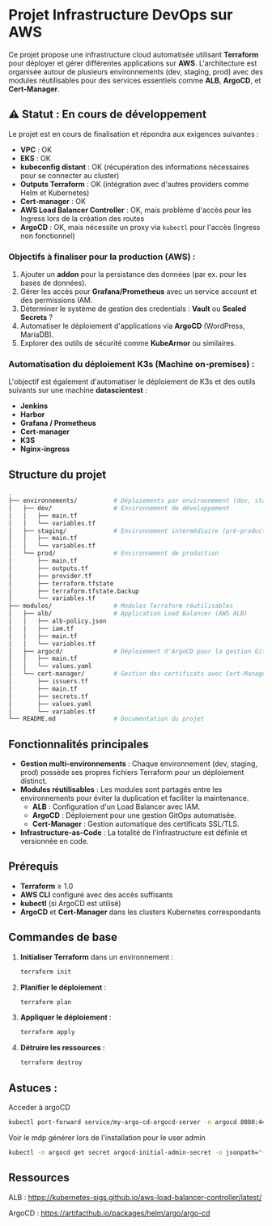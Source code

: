 
# Projet Infrastructure DevOps sur AWS

Ce projet propose une infrastructure cloud automatisée utilisant **Terraform** pour déployer et gérer différentes applications sur **AWS**. L'architecture est organisée autour de plusieurs environnements (dev, staging, prod) avec des modules réutilisables pour des services essentiels comme **ALB**, **ArgoCD**, et **Cert-Manager**. 

## ⚠️ Statut : En cours de développement

Le projet est en cours de finalisation et répondra aux exigences suivantes :  

- **VPC** : OK  
- **EKS** : OK  
- **kubeconfig distant** : OK (récupération des informations nécessaires pour se connecter au cluster)  
- **Outputs Terraform** : OK (intégration avec d'autres providers comme Helm et Kubernetes)  
- **Cert-manager** : OK  
- **AWS Load Balancer Controller** : OK, mais problème d'accès pour les Ingress lors de la création des routes  
- **ArgoCD** : OK, mais nécessite un proxy via `kubectl` pour l'accès (Ingress non fonctionnel)  

### Objectifs à finaliser pour la production (AWS) :
1. Ajouter un **addon** pour la persistance des données (par ex. pour les bases de données).
2. Gérer les accès pour **Grafana/Prometheus** avec un service account et des permissions IAM.
3. Déterminer le système de gestion des credentials : **Vault** ou **Sealed Secrets** ?
4. Automatiser le déploiement d'applications via **ArgoCD** (WordPress, MariaDB).
5. Explorer des outils de sécurité comme **KubeArmor** ou similaires.

### Automatisation du déploiement K3s (Machine on-premises) :
L'objectif est également d'automatiser le déploiement de K3s et des outils suivants sur une machine **datascientest** :
- **Jenkins**
- **Harbor**
- **Grafana / Prometheus**
- **Cert-manager**
- **K3S**
- **Nginx-ingress**

## Structure du projet

```bash
.
├── environnements/          # Déploiements par environnement (dev, staging, prod)
│   ├── dev/                 # Environnement de développement
│   │   ├── main.tf
│   │   └── variables.tf
│   ├── staging/             # Environnement intermédiaire (pré-production) on premise
│   │   ├── main.tf
│   │   └── variables.tf
│   └── prod/                # Environnement de production
│       ├── main.tf
│       ├── outputs.tf
│       ├── provider.tf
│       ├── terraform.tfstate
│       ├── terraform.tfstate.backup
│       └── variables.tf
├── modules/                 # Modules Terraform réutilisables
│   ├── alb/                 # Application Load Balancer (AWS ALB)
│   │   ├── alb-policy.json
│   │   ├── iam.tf
│   │   ├── main.tf
│   │   └── variables.tf
│   ├── argocd/              # Déploiement d'ArgoCD pour la gestion GitOps
│   │   ├── main.tf
│   │   └── values.yaml
│   └── cert-manager/        # Gestion des certificats avec Cert-Manager
│       ├── issuers.tf
│       ├── main.tf
│       ├── secrets.tf
│       ├── values.yaml
│       └── variables.tf
└── README.md                # Documentation du projet
```

## Fonctionnalités principales

- **Gestion multi-environnements** : Chaque environnement (dev, staging, prod) possède ses propres fichiers Terraform pour un déploiement distinct.
- **Modules réutilisables** : Les modules sont partagés entre les environnements pour éviter la duplication et faciliter la maintenance.
  - **ALB** : Configuration d'un Load Balancer avec IAM.
  - **ArgoCD** : Déploiement pour une gestion GitOps automatisée.
  - **Cert-Manager** : Gestion automatique des certificats SSL/TLS.
- **Infrastructure-as-Code** : La totalité de l'infrastructure est définie et versionnée en code.

## Prérequis

- **Terraform** ≥ 1.0
- **AWS CLI** configuré avec des accès suffisants
- **kubectl** (si ArgoCD est utilisé)
- **ArgoCD** et **Cert-Manager** dans les clusters Kubernetes correspondants

## Commandes de base

1. **Initialiser Terraform** dans un environnement :  
   ```bash
   terraform init
   ```

2. **Planifier le déploiement** :  
   ```bash
   terraform plan
   ```

3. **Appliquer le déploiement** :  
   ```bash
   terraform apply
   ```

4. **Détruire les ressources** :  
   ```bash
   terraform destroy
   ```

## Astuces : 

Acceder à argoCD
``` Bash
kubectl port-forward service/my-argo-cd-argocd-server -n argocd 8080:443
```

Voir le mdp générer lors de l'installation pour le user admin
``` Bash
kubectl -n argocd get secret argocd-initial-admin-secret -o jsonpath="{.data.password}" | base64 -d
```

## Ressources

ALB : 
https://kubernetes-sigs.github.io/aws-load-balancer-controller/latest/

ArgoCD :
https://artifacthub.io/packages/helm/argo/argo-cd

